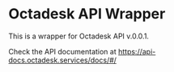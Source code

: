 Octadesk API Wrapper
====================

This is a wrapper for Octadesk API v.0.0.1.

Check the API documentation at https://api-docs.octadesk.services/docs/#/
